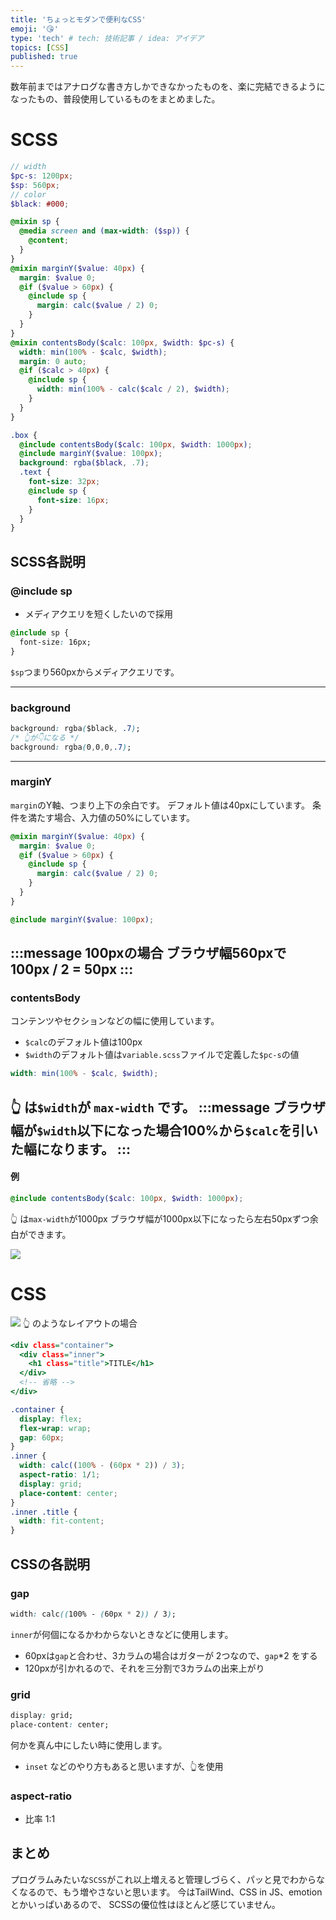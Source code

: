 ```yaml
---
title: 'ちょっとモダンで便利なCSS'
emoji: '😘'
type: 'tech' # tech: 技術記事 / idea: アイデア
topics: [CSS]
published: true
---
```


数年前まではアナログな書き方しかできなかったものを、楽に完結できるようになったもの、普段使用しているものをまとめました。

# SCSS

```scss:_variable.scss
// width
$pc-s: 1200px;
$sp: 560px;
// color
$black: #000;
```

```scss:_mixin.scss
@mixin sp {
  @media screen and (max-width: ($sp)) {
    @content;
  }
}
@mixin marginY($value: 40px) {
  margin: $value 0;
  @if ($value > 60px) {
    @include sp {
      margin: calc($value / 2) 0;
    }
  }
}
@mixin contentsBody($calc: 100px, $width: $pc-s) {
  width: min(100% - $calc, $width);
  margin: 0 auto;
  @if ($calc > 40px) {
    @include sp {
      width: min(100% - calc($calc / 2), $width);
    }
  }
}
```

```scss:_hoge-page.scss
.box {
  @include contentsBody($calc: 100px, $width: 1000px);
  @include marginY($value: 100px);
  background: rgba($black, .7);
  .text {
    font-size: 32px;
    @include sp {
      font-size: 16px;
    }
  }
}
```

## SCSS各説明

### @include sp

- メディアクエリを短くしたいので採用
```css:style.css
@include sp {
  font-size: 16px;
}
```
`$sp`つまり560pxからメディアクエリです。

-----

### background
```css:style.css
background: rgba($black, .7);
/* 👆が👇になる */
background: rgba(0,0,0,.7);
```

-----

### marginY

`margin`のY軸、つまり上下の余白です。
デフォルト値は40pxにしています。
条件を満たす場合、入力値の50%にしています。
```scss:_mixin.scss
@mixin marginY($value: 40px) {
  margin: $value 0;
  @if ($value > 60px) {
    @include sp {
      margin: calc($value / 2) 0;
    }
  }
}

@include marginY($value: 100px);
```

:::message
100pxの場合 ブラウザ幅560pxで **100px / 2 = 50px**
:::
-----

### contentsBody

コンテンツやセクションなどの幅に使用しています。
- `$calc`のデフォルト値は100px
- `$width`のデフォルト値は`variable.scss`ファイルで定義した`$pc-s`の値

```scss:_mixin.scss
width: min(100% - $calc, $width);
```

👆 は`$width`が `max-width` です。
:::message
ブラウザ幅が`$width`以下になった場合100%から`$calc`を引いた幅になります。
:::
-----
#### 例
```scss:_hoge-page.scss
@include contentsBody($calc: 100px, $width: 1000px);
```

👆 は`max-width`が1000px
ブラウザ幅が1000px以下になったら左右50pxずつ余白ができます。

![](/images/convenient-modern-css/img-02.png)

# CSS

![](/images/convenient-modern-css/img-01.png)
👆 のようなレイアウトの場合

```html:index.html
<div class="container">
  <div class="inner">
    <h1 class="title">TITLE</h1>
  </div>
  <!-- 省略 -->
</div>
```
```css:style.css
.container {
  display: flex;
  flex-wrap: wrap;
  gap: 60px;
}
.inner {
  width: calc((100% - (60px * 2)) / 3);
  aspect-ratio: 1/1;
  display: grid;
  place-content: center;
}
.inner .title {
  width: fit-content;
}
```

## CSSの各説明

### gap
```css:style.css
width: calc((100% - (60px * 2)) / 3);
```
`inner`が何個になるかわからないときなどに使用します。
- 60pxは`gap`と合わせ、3カラムの場合はガターが 2つなので、`gap`\*2 をする
- 120pxが引かれるので、それを三分割で3カラムの出来上がり

### grid
```css:style.css
display: grid;
place-content: center;
```

何かを真ん中にしたい時に使用します。
- `inset` などのやり方もあると思いますが、👆を使用

### aspect-ratio
- 比率 1:1

## まとめ
プログラムみたいな`SCSS`がこれ以上増えると管理しづらく、パッと見でわからなくなるので、もう増やさないと思います。
今はTailWind、CSS in JS、emotion とかいっぱいあるので、
SCSSの優位性はほとんど感じていません。